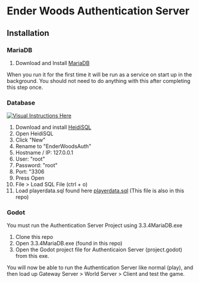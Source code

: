 # Ender Woods Authentication Server

## Installation

### MariaDB

1. Download and Install [MariaDB](https://mariadb.org/download/?rel=10.6.4&prod=mariadb&os=windows&cpu=x86_64&pkg=msi&mirror=digital-pacific)

When you run it for the first time it will be run as a service on start up in the background. You should not need to do anything with this after completing this step once.

### Database

[![Visual Instructions Here](https://imgur.com/a/SqrwlLB "Instructions")](https://imgur.com/a/SqrwlLB "Instructions")
1. Download and install [HeidiSQL](https://www.heidisql.com/download.php "HeidiSQL")
2. Open HeidiSQL
3. Click "New"
4. Rename to "EnderWoodsAuth"
5. Hostname / IP: 127.0.0.1
6. User: "root"
7. Password: "root"
8. Port: "3306
9. Press Open
10. File > Load SQL File (ctrl + o)
11. Load playerdata.sql found here  [playerdata.sql](https://github.com/RickWillcox/Ender-Woods-Authentication-Server/blob/master/playerdata.sql "playerdata.sql") (This file is also in this repo)

### Godot

You must run the Authentication Server Project using 3.3.4MariaDB.exe

1. Clone this repo
2. Open 3.3.4MariaDB.exe (found in this repo)
3. Open the Godot project file for Authenticaion Server (project.godot) from this exe.

You will now be able to run the Authentication Server like normal (play), and then load up Gateway Server > World Server > Client and test the game.

